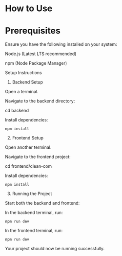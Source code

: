 # How to Use

# Prerequisites

Ensure you have the following installed on your system:

Node.js (Latest LTS recommended)

npm (Node Package Manager)

Setup Instructions

1. Backend Setup

Open a terminal.

Navigate to the backend directory:

cd backend

Install dependencies:

``npm install``

2. Frontend Setup

Open another terminal.

Navigate to the frontend project:

cd frontend/clean-com

Install dependencies:

``npm install``

3. Running the Project

Start both the backend and frontend:

In the backend terminal, run:

`npm run dev`

In the frontend terminal, run:

`npm run dev`

Your project should now be running successfully.
